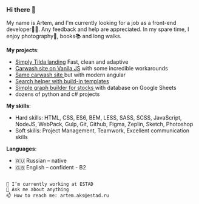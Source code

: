 ### Hi there 👋

<!--
**RAV1OL33/RAV1OL33** is a ✨ _special_ ✨ repository because its `README.md` (this file) appears on your GitHub profile.

Here are some ideas to get you started:
- 🌱 I’m currently learning ...
- 👯 I’m looking to collaborate on ...
- 🤔 I’m looking for help with ...
- 💬 Ask me about ...
- 📫 How to reach me: ...
- 😄 Pronouns: ...
- ⚡ Fun fact: ...
See my full resume [here](https://bit.ly/AlexMorrisonCV)
-->

My name is Artem, and I'm currently looking for a job as a front-end developer👩‍💻. Any feedback and help are appreciated.
In my spare time, I enjoy photography📸, books📚 and long walks.

**My projects**: 
- [Simply Tilda landing](https://codepen.io/RAV1OL33/pen/abEEpaW) 
    Fast, clean and adaptive
- [Carwash site on Vanila JS](https://pushka39.ru) with some incredible workarounds
- [Same carwash site ](https://rav1ol33.github.io/Pushka-39/)but with modern angular
- [Search helper with build-in templates](https://rav1ol33.github.io/Search-Try-prod/)
- [Simple graph builder for stocks  ](https://rav1ol33.github.io/Search-Try-prod/)with database on Google Sheets
- dozens of python and c# projects

**My skills**: 
- Hard skills: HTML, CSS, ES6, BEM, LESS, SASS, SCSS, JavaScript, NodeJS, WebPack, Gulp, Git, Github, Figma, Zeplin, Sketch, Photoshop
- Soft skills: Project Management, Teamwork, Excellent communication skills

**Languages**:
- 🇷🇺 Russian – native
- 🇬🇧 English – confident - B2



```

🔭 I’m currently working at ESTAD
💬 Ask me about anything
📫 How to reach me: artem.aks@estad.ru

```
